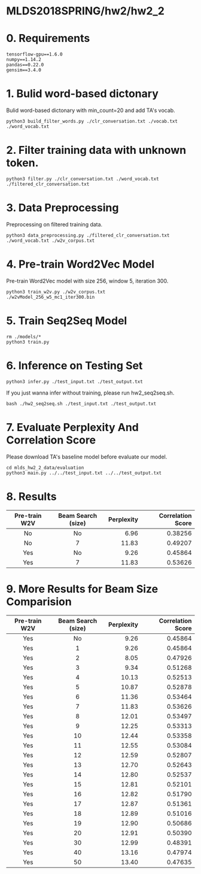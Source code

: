 # MLDS2018SPRING/hw2/hw2_2
# 0. Requirements
```
tensorflow-gpu==1.6.0
numpy==1.14.2
pandas==0.22.0
gensim==3.4.0
```
# 1. Bulid word-based dictonary
Bulid word-based dictonary with min_count=20 and add TA's vocab.
```
python3 build_filter_words.py ./clr_conversation.txt ./vocab.txt ./word_vocab.txt
```
# 2. Filter training data with unknown token.
```
python3 filter.py ./clr_conversation.txt ./word_vocab.txt ./filtered_clr_conversation.txt
```
# 3. Data Preprocessing
Preprocessing on filtered training data.
```
python3 data_preprocessing.py ./filtered_clr_conversation.txt ./word_vocab.txt ./w2v_corpus.txt
```
# 4. Pre-train Word2Vec Model
Pre-train Word2Vec model with size 256, window 5, iteration 300.
```
python3 train_w2v.py ./w2v_corpus.txt ./w2vModel_256_w5_mc1_iter300.bin
```
# 5. Train Seq2Seq Model
```
rm ./models/*
python3 train.py
```
# 6. Inference on Testing Set
```
python3 infer.py ./test_input.txt ./test_output.txt
```
If you just wanna infer without training, please run hw2_seq2seq.sh.
```
bash ./hw2_seq2seq.sh ./test_input.txt ./test_output.txt
```
# 7. Evaluate Perplexity And Correlation Score
Please download TA's baseline model before evaluate our model.
```
cd mlds_hw2_2_data/evaluation
python3 main.py ../../test_input.txt ../../test_output.txt
```
# 8. Results 
| Pre-train W2V | Beam Search (size) | Perplexity | Correlation Score |
|:-------------:|:------------------:| ----------:| -----------------:|
| No            | No                 | 6.96       | 0.38256           |
| No            | 7                  | 11.83      | 0.49207           |
| Yes           | No                 | 9.26       | 0.45864           |
| Yes           | 7                  | 11.83      | 0.53626           |
# 9. More Results for Beam Size Comparision
| Pre-train W2V | Beam Search (size) | Perplexity | Correlation Score |
|:-------------:|:------------------:| ----------:| -----------------:|
| Yes           | No                 | 9.26       | 0.45864           |
| Yes           | 1                  | 9.26       | 0.45864           |
| Yes           | 2                  | 8.05       | 0.47926           |
| Yes           | 3                  | 9.34       | 0.51268           |
| Yes           | 4                  | 10.13      | 0.52513           |
| Yes           | 5                  | 10.87      | 0.52878           |
| Yes           | 6                  | 11.36      | 0.53464           |
| Yes           | 7                  | 11.83      | 0.53626           |
| Yes           | 8                  | 12.01      | 0.53497           |
| Yes           | 9                  | 12.25      | 0.53313           |
| Yes           | 10                 | 12.44      | 0.53358           |
| Yes           | 11                 | 12.55      | 0.53084           |
| Yes           | 12                 | 12.59      | 0.52807           |
| Yes           | 13                 | 12.70      | 0.52643           |
| Yes           | 14                 | 12.80      | 0.52537           |
| Yes           | 15                 | 12.81      | 0.52101           |
| Yes           | 16                 | 12.82      | 0.51790           |
| Yes           | 17                 | 12.87      | 0.51361           |
| Yes           | 18                 | 12.89      | 0.51016           |
| Yes           | 19                 | 12.90      | 0.50686           |
| Yes           | 20                 | 12.91      | 0.50390           |
| Yes           | 30                 | 12.99      | 0.48391           |
| Yes           | 40                 | 13.16      | 0.47974           |
| Yes           | 50                 | 13.40      | 0.47635           |
